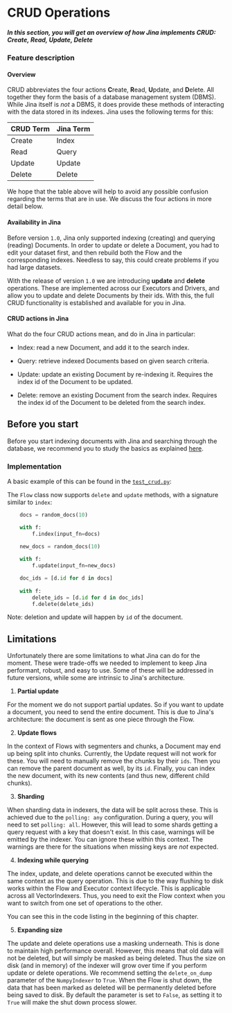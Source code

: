 # CRUD Operations

##### In this section, you will get an overview of how Jina implements CRUD: Create, Read, Update, Delete  

### Feature description

#### Overview

CRUD abbreviates the four actions **C**reate, **R**ead, **U**pdate, and **D**elete. All together they form the basis of a database management system (DBMS). While Jina itself is *not* a DBMS, it does provide these methods of interacting with the data stored in its indexes. Jina uses the following terms for this:

CRUD Term | Jina Term 
--------- | ----------
Create    | Index
Read      | Query
Update    | Update
Delete    | Delete

We hope that the table above will help to avoid any possible confusion regarding the terms that are in use. We discuss the four actions in more detail below.

#### Availability in Jina

Before version `1.0`, Jina only supported indexing (creating) and querying (reading) Documents. In order to update or delete a Document, you had to edit your dataset first, and then rebuild both the Flow and the corresponding indexes. Needless to say, this could create problems if you had large datasets.

With the release of version `1.0` we are introducing **update** and **delete** operations. These are implemented across our Executors and Drivers, and allow you to update and delete Documents by their ids. With this, the full CRUD functionality is established and available for you in Jina.

#### CRUD actions in Jina

What do the four CRUD actions mean, and do in Jina in particular:

- Index: read a new Document, and add it to the search index.

- Query: retrieve indexed Documents based on given search criteria.

- Update: update an existing Document by re-indexing it. Requires the
  index id of the Document to be updated.

- Delete: remove an existing Document from the search index. Requires
  the index id of the Document to be deleted from the search index.

## Before you start 

Before you start indexing documents with Jina and searching through the database, we recommend you to study the basics as explained [here](https://docs.jina.ai/chapters/core/introduction/index.html).

### Implementation

A basic example of this can be found in the [`test_crud.py`](https://github.com/jina-ai/jina/blob/master/tests/integration/crud/simple/test_crud.py):

The `Flow` class now supports `delete` and `update` methods, with a signature similar to `index`:

```python
    docs = random_docs(10)

    with f:
        f.index(input_fn=docs)

    new_docs = random_docs(10)
            
    with f:
        f.update(input_fn=new_docs)

    doc_ids = [d.id for d in docs]
        
    with f:
        delete_ids = [d.id for d in doc_ids]
        f.delete(delete_ids)
```

Note: deletion and update will happen by `id` of the document.

## Limitations

Unfortunately there are some limitations to what Jina can do for the moment. These were trade-offs we needed to implement to keep Jina performant, robust, and easy to use. Some of these will be addressed in future versions, while some are intrinsic to Jina's architecture.

1. **Partial update**

For the moment we do not support partial updates. So if you want to update a document, you need to send the entire document. This is due to Jina's architecture: the document is sent as one piece through the Flow.

2. **Update flows**

In the context of Flows with segmenters and chunks, a Document may end up being split into chunks. Currently, the Update request will not work for these. You will need to manually remove the chunks by their `ids`. Then you can remove the parent document as well, by its `id`. Finally, you can index the new document, with its new contents (and thus new, different child chunks).

3. **Sharding**

When sharding data in indexers, the data will be split across these. This is achieved due to the `polling: any` configuration. During a query, you will need to set `polling: all`. However, this will lead to some shards getting a query request with a key that doesn't exist. In this case, warnings will be emitted by the indexer. You can ignore these within this context. The warnings are there for the situations when missing keys are *not* expected.

4. **Indexing while querying**

The index, update, and delete operations cannot be executed within the same context as the query operation. This is due to the way flushing to disk works within the Flow and Executor context lifecycle. This is applicable across all VectorIndexers. Thus, you need to exit the Flow context when you want to switch from one set of operations to the other.

You can see this in the code listing in the beginning of this chapter.

5. **Expanding size**
   
The update and delete operations use a masking underneath. This is done to maintain high performance overall. However, this means that old data will not be deleted, but will simply be masked as being deleted. Thus the size on disk (and in memory) of the indexer will grow over time if you perform update or delete operations. We recommend setting the `delete_on_dump` parameter of the `NumpyIndexer` to `True`. When the Flow is shut down, the data that has been marked as deleted will be permanently deleted before being saved to disk. By default the parameter is set to `False`, as setting it to `True` will make the shut down process slower.  

